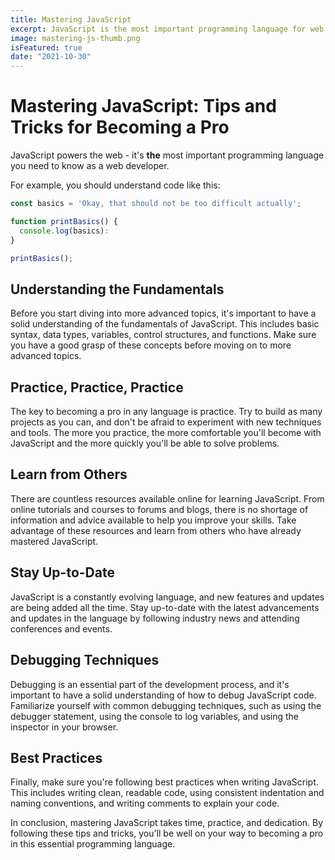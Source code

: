 ```yaml
---
title: Mastering JavaScript
excerpt: JavaScript is the most important programming language for web development. You probably don't know it well enough!
image: mastering-js-thumb.png
isFeatured: true
date: "2021-10-30"
---
```


# Mastering JavaScript: Tips and Tricks for Becoming a Pro

JavaScript powers the web - it's **the** most important programming language you need to know as a web developer.

For example, you should understand code like this:

```js
const basics = 'Okay, that should not be too difficult actually';

function printBasics() {
  console.log(basics):
}

printBasics();
```

## Understanding the Fundamentals

Before you start diving into more advanced topics, it's important to have a solid understanding of the fundamentals of JavaScript. This includes basic syntax, data types, variables, control structures, and functions. Make sure you have a good grasp of these concepts before moving on to more advanced topics.

## Practice, Practice, Practice

The key to becoming a pro in any language is practice. Try to build as many projects as you can, and don't be afraid to experiment with new techniques and tools. The more you practice, the more comfortable you'll become with JavaScript and the more quickly you'll be able to solve problems.

## Learn from Others

There are countless resources available online for learning JavaScript. From online tutorials and courses to forums and blogs, there is no shortage of information and advice available to help you improve your skills. Take advantage of these resources and learn from others who have already mastered JavaScript.

## Stay Up-to-Date

JavaScript is a constantly evolving language, and new features and updates are being added all the time. Stay up-to-date with the latest advancements and updates in the language by following industry news and attending conferences and events.

## Debugging Techniques

Debugging is an essential part of the development process, and it's important to have a solid understanding of how to debug JavaScript code. Familiarize yourself with common debugging techniques, such as using the debugger statement, using the console to log variables, and using the inspector in your browser.

## Best Practices

Finally, make sure you're following best practices when writing JavaScript. This includes writing clean, readable code, using consistent indentation and naming conventions, and writing comments to explain your code.

In conclusion, mastering JavaScript takes time, practice, and dedication. By following these tips and tricks, you'll be well on your way to becoming a pro in this essential programming language.
